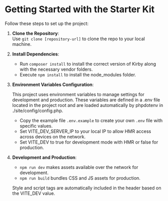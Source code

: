 # Getting Started with the Starter Kit

Follow these steps to set up the project:

1. **Clone the Repository**:  
   Use `git clone [repository-url]` to clone the repo to your local machine.

2. **Install Dependencies**:  
   - Run `composer install` to install the correct version of Kirby along with the necessary vendor folders.
   - Execute `npm install` to install the node_modules folder.

3. **Environment Variables Configuration**:
    
    This project uses environment variables to manage settings for development and production. These variables are defined in a .env file located in the project root and are loaded automatically by phpdotenv in ./site/config/config.php.

    - Copy the example file `.env.example` to create your own `.env` file with specific values.
    - Set VITE_DEV_SERVER_IP to your local IP to allow HMR access across devices on the network.
    - Set VITE_DEV to true for development mode with HMR or false for production.

4. **Development and Production**:
   - `npm run dev` makes assets available over the network for development.
   - `npm run build` bundles CSS and JS assets for production.

   Style and script tags are automatically included in the header based on the VITE_DEV value.

